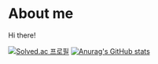 # About me

Hi there!

[![Solved.ac
프로필](http://mazassumnida.wtf/api/v2/generate_badge?boj=ddiamond97)](https://solved.ac/ddiamond97)
[![Anurag's GitHub stats](https://github-readme-stats.vercel.app/api?username=seonghyun97)](https://github.com/anuraghazra/github-readme-stats)

